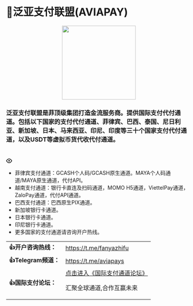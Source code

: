 <h1 tabindex="-1" dir="auto">🥇泛亚支付联盟(AVIAPAY)</h1>
<p align=center><img src=https://avatars.githubusercontent.com/u/120363254?s=400&u=5d21cc03867d5d58a0a0165a8ef4939a68b55c57&v=4 width=200 height=200></p>
<h3 tabindex="-1" dir="auto">泛亚支付联盟是菲顶级集团打造金流服务商。提供国际支付代付通道。包括以下国家的支付代付通道、菲律宾、巴西、泰国、尼日利亚、新加坡、日本、马来西亚、印尼、印度等三十个国家支付代付通道，以及USDT等虚拟币货代收代付通道。</h3>
<table aria-labelledby="folders-and-files" class="Box-sc-g0xbh4-0 iwGxyT" align=center>
   <tbody>
     <tr class="Box-sc-g0xbh4-0 dApGZs"><td><b>👍开户咨询热线：</b></td><td><a href=https://t.me/fanyazhifu>https://t.me/fanyazhifu</a></td></tr>
    <tr class="Box-sc-g0xbh4-0 dApGZs"><td><b>👍Telegram频道：</b></td><td><a href=https://t.me/aviapays>https://t.me/aviapays</a></td></tr>
    <tr class="Box-sc-g0xbh4-0 dApGZs"><td><b>👍国际支付论坛：</b></td><td><a href=https://github.com/aviapay/AVIAPAY/discussions/2>点击进入《国际支付通道论坛》</a><p>汇聚全球通道,合作互赢未来</p></td></tr>
   </tbody>
</table1><div>
<h1></h1>
<svg aria-hidden="true" height="16" viewBox="0 0 16 16" version="1.1" width="16" data-view-component="true" class="octicon octicon-eye mr-2">
    <path d="M8 2c1.981 0 3.671.992 4.933 2.078 1.27 1.091 2.187 2.345 2.637 3.023a1.62 1.62 0 0 1 0 1.798c-.45.678-1.367 1.932-2.637 3.023C11.67 13.008 9.981 14 8 14c-1.981 0-3.671-.992-4.933-2.078C1.797 10.83.88 9.576.43 8.898a1.62 1.62 0 0 1 0-1.798c.45-.677 1.367-1.931 2.637-3.022C4.33 2.992 6.019 2 8 2ZM1.679 7.932a.12.12 0 0 0 0 .136c.411.622 1.241 1.75 2.366 2.717C5.176 11.758 6.527 12.5 8 12.5c1.473 0 2.825-.742 3.955-1.715 1.124-.967 1.954-2.096 2.366-2.717a.12.12 0 0 0 0-.136c-.412-.621-1.242-1.75-2.366-2.717C10.824 4.242 9.473 3.5 8 3.5c-1.473 0-2.825.742-3.955 1.715-1.124.967-1.954 2.096-2.366 2.717ZM8 10a2 2 0 1 1-.001-3.999A2 2 0 0 1 8 10Z"></path>
</svg>



<ul>
  <li>菲律宾支付通道：GCASH个人码/GCASH原生通道。MAYA个人码通道/MAYA原生通道，代付API。</li>
  <li>越南支付通道：银行卡直连及扫码通道，MOMO H5通道，ViettelPay通道，ZaloPay通道，代付API通道。</li>
  <li>巴西支付通道：巴西原生PIX通道。</li>
  <li>新加坡银行卡通道。</li>
  <li>日本银行卡通道。</li>
  <li>印尼银行卡通道。</li>
  <li>更多国家的支付通道请咨询开户热线。</li>
</ul>
</div>

